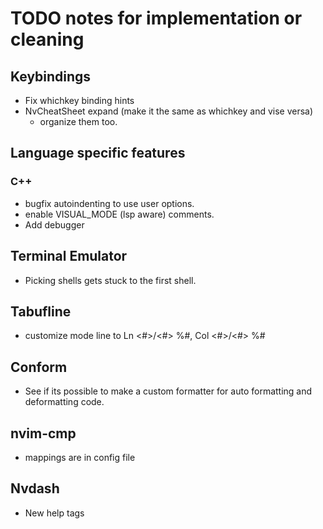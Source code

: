 # TODO notes for implementation or cleaning

## Keybindings
- Fix whichkey binding hints 
- NvCheatSheet expand (make it the same as whichkey and vise versa)
  - organize them too.

## Language specific features
### C++
- bugfix autoindenting to use user options.
- enable VISUAL_MODE (lsp aware) comments.
- Add debugger

## Terminal Emulator
- Picking shells gets stuck to the first shell. 

## Tabufline
- customize mode line to Ln <#>/<#> %#, Col <#>/<#> %#

## Conform
- See if its possible to make a custom formatter for auto formatting and deformatting code.

## nvim-cmp
- mappings are in config file

## Nvdash
- New help tags
